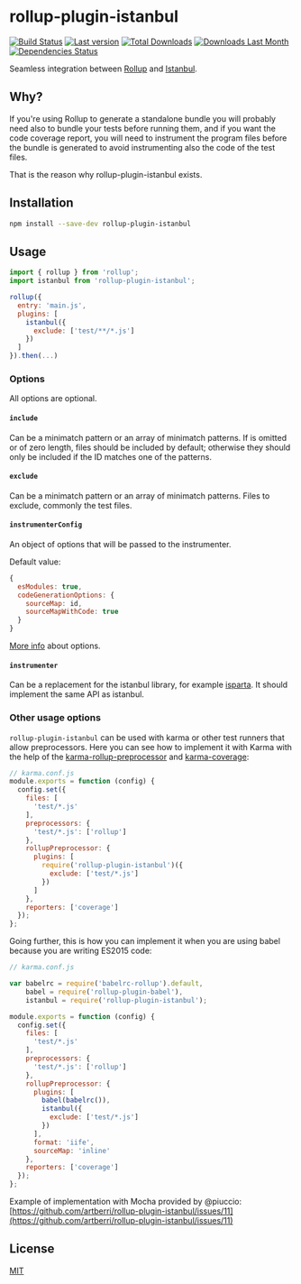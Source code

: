 # rollup-plugin-istanbul

[![Build Status](https://travis-ci.org/artberri/rollup-plugin-istanbul.svg?branch=master)](https://travis-ci.org/artberri/rollup-plugin-istanbul)
[![Last version](https://img.shields.io/npm/v/rollup-plugin-istanbul.svg)](https://www.npmjs.com/package/rollup-plugin-istanbul)
[![Total Downloads](https://img.shields.io/npm/dt/rollup-plugin-istanbul.svg)](https://www.npmjs.com/package/rollup-plugin-istanbul)
[![Downloads Last Month](https://img.shields.io/npm/dm/rollup-plugin-istanbul.svg)](https://www.npmjs.com/package/rollup-plugin-istanbul)
[![Dependencies Status](https://david-dm.org/artberri/rollup-plugin-istanbul.svg)](https://david-dm.org/artberri/rollup-plugin-istanbul)

Seamless integration between [Rollup](https://github.com/rollup/rollup) and [Istanbul](https://github.com/gotwarlost/istanbul).


## Why?

If you're using Rollup to generate a standalone bundle you will probably need also to bundle your tests before running them, and if you want the code coverage report, you will need to instrument the program files before the bundle is generated to avoid instrumenting also the code of the test files.

That is the reason why rollup-plugin-istanbul exists.


## Installation

```bash
npm install --save-dev rollup-plugin-istanbul
```


## Usage

```js
import { rollup } from 'rollup';
import istanbul from 'rollup-plugin-istanbul';

rollup({
  entry: 'main.js',
  plugins: [
    istanbul({
      exclude: ['test/**/*.js']
    })
  ]
}).then(...)
```

### Options

All options are optional.

#### `include`

Can be a minimatch pattern or an array of minimatch patterns. If is omitted or of zero length, files should be included by default; otherwise they should only be included if the ID matches one of the patterns.

#### `exclude`

Can be a minimatch pattern or an array of minimatch patterns. Files to exclude, commonly the test files.

#### `instrumenterConfig`

An object of options that will be passed to the instrumenter.

Default value:

```js
{
  esModules: true,
  codeGenerationOptions: {
    sourceMap: id,
    sourceMapWithCode: true
  }
}
```

[More info](http://gotwarlost.github.io/istanbul/public/apidocs/classes/Instrumenter.html#method_Instrumenter) about options.

#### `instrumenter`

Can be a replacement for the istanbul library, for example [isparta](https://github.com/douglasduteil/isparta). It should implement the same API as istanbul.

### Other usage options

`rollup-plugin-istanbul` can be used with karma or other test runners that allow preprocessors. Here you can see how to implement it with Karma with the help of the [karma-rollup-preprocessor](https://github.com/jlmakes/karma-rollup-preprocessor) and [karma-coverage](https://github.com/karma-runner/karma-coverage):

```js
// karma.conf.js
module.exports = function (config) {
  config.set({
    files: [
      'test/*.js'
    ],
    preprocessors: {
      'test/*.js': ['rollup']
    },
    rollupPreprocessor: {
      plugins: [
        require('rollup-plugin-istanbul')({
          exclude: ['test/*.js']
        })
      ]
    },
    reporters: ['coverage']
  });
};
```

Going further, this is how you can implement it when you are using babel because you are writing ES2015 code:

```js
// karma.conf.js

var babelrc = require('babelrc-rollup').default,
    babel = require('rollup-plugin-babel'),
    istanbul = require('rollup-plugin-istanbul');

module.exports = function (config) {
  config.set({
    files: [
      'test/*.js'
    ],
    preprocessors: {
      'test/*.js': ['rollup']
    },
    rollupPreprocessor: {
      plugins: [
        babel(babelrc()),
        istanbul({
          exclude: ['test/*.js']
        })
      ],
      format: 'iife',
      sourceMap: 'inline'
    },
    reporters: ['coverage']
  });
};
```

Example of implementation with Mocha provided by @piuccio:
[https://github.com/artberri/rollup-plugin-istanbul/issues/11](https://github.com/artberri/rollup-plugin-istanbul/issues/11)

## License

[MIT](LICENSE.md)
